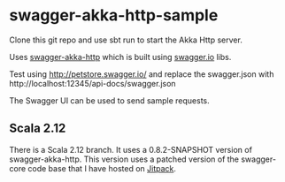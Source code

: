# swagger-akka-http-sample

Clone this git repo and use sbt run to start the Akka Http server.

Uses [swagger-akka-http](https://github.com/swagger-akka-http/swagger-akka-http) which is built using [swagger.io](http://swagger.io/) libs.

Test using http://petstore.swagger.io/ and replace the swagger.json with http://localhost:12345/api-docs/swagger.json

The Swagger UI can be used to send sample requests.

## Scala 2.12

There is a Scala 2.12 branch. It uses a 0.8.2-SNAPSHOT version of swagger-akka-http. This version uses a patched version of the swagger-core code base that I have hosted on [Jitpack](https://jitpack.io/#pjfanning/swagger-core).
